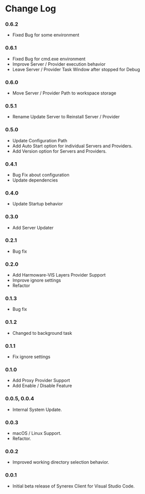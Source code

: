 # Change Log

### 0.6.2

- Fixed Bug for some environment

### 0.6.1

- Fixed Bug for cmd.exe environment
- Improve Server / Provider execution behavior
- Leave Server / Provider Task Window after stopped for Debug

### 0.6.0

- Move Server / Provider Path to workspace storage

### 0.5.1

- Rename Update Server to Reinstall Server / Provider

### 0.5.0

- Update Configuration Path
- Add Auto Start option for individual Servers and Providers.
- Add Version option for Servers and Providers.

### 0.4.1

- Bug Fix about configuration
- Update dependencies

### 0.4.0

- Update Startup behavior

### 0.3.0

- Add Server Updater

### 0.2.1

- Bug fix

### 0.2.0

- Add Harmoware-VIS Layers Provider Support
- Improve ignore settings
- Refactor

### 0.1.3

- Bug fix

### 0.1.2

- Changed to background task

### 0.1.1

- Fix ignore settings

### 0.1.0

- Add Proxy Provider Support
- Add Enable / Disable Feature

### 0.0.5, 0.0.4

- Internal System Update.

### 0.0.3

- macOS / Linux Support.
- Refactor.

### 0.0.2

- Improved working directory selection behavior.

### 0.0.1

- Initial beta release of Synerex Client for Visual Studio Code.



